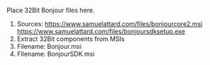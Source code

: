 Place 32Bit Bonjour files here.

1. Sources: 
https://www.samuelattard.com/files/bonjourcore2.msi
https://www.samuelattard.com/files/bonjoursdksetup.exe
2. Extract 32Bit components from MSIs
3. Filename: Bonjour.msi
4. FIlename: BonjourSDK.msi
